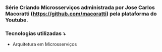 ### Série Criando Microsserviços administrada por Jose Carlos Macoratti (https://github.com/macoratti) pela plataforma do Youtube.

### Tecnologias utilizadas ⤵

- Arquitetura em Microsserviços
